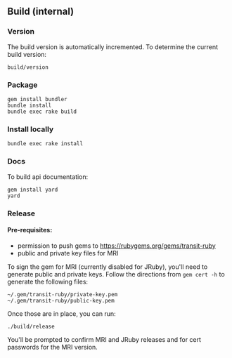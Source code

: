 ## Build (internal)

### Version

The build version is automatically incremented.  To determine the
current build version:

    build/version

### Package

    gem install bundler
    bundle install
    bundle exec rake build

### Install locally

    bundle exec rake install

### Docs

To build api documentation:

    gem install yard
    yard

### Release

#### Pre-requisites:

* permission to push gems to https://rubygems.org/gems/transit-ruby
* public and private key files for MRI

To sign the gem for MRI (currently disabled for JRuby), you'll need
to generate public and private keys. Follow the directions from `gem
cert -h` to generate the following files:

    ~/.gem/transit-ruby/private-key.pem
    ~/.gem/transit-ruby/public-key.pem

Once those are in place, you can run:

    ./build/release

You'll be prompted to confirm MRI and JRuby releases and for cert
passwords for the MRI version.
